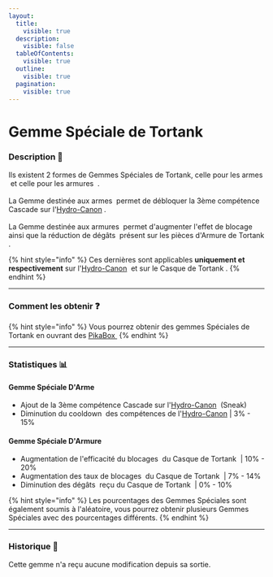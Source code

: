 ```yaml
---
layout:
  title:
    visible: true
  description:
    visible: false
  tableOfContents:
    visible: true
  outline:
    visible: true
  pagination:
    visible: true
---
```


# Gemme Spéciale de Tortank

### Description 📃

Ils existent 2 formes de Gemmes Spéciales de Tortank, celle pour les armes <img src="../../.gitbook/assets/toffy_blackgem (1).png" alt="" data-size="line"> et celle pour les armures <img src="../../.gitbook/assets/toffy_greengem (2).png" alt="" data-size="line"> .\
\
La Gemme destinée aux armes <img src="../../.gitbook/assets/toffy_blackgem (1).png" alt="" data-size="line"> permet de débloquer la 3ème compétence Cascade sur l'[Hydro-Canon](../armes/hydro-canon.md)  <img src="../../.gitbook/assets/blastoise_weapon (3).png" alt="" data-size="line">.\
\
La Gemme destinée aux armures <img src="../../.gitbook/assets/toffy_greengem (2).png" alt="" data-size="line"> permet d'augmenter l'effet de blocage <img src="../../.gitbook/assets/block.png" alt="" data-size="line"> ainsi que la réduction de dégâts <img src="../../.gitbook/assets/damage_reduction (8).png" alt="" data-size="line"> présent sur les pièces d'Armure de Tortank <img src="../../.gitbook/assets/blastoise_armors (1).png" alt="" data-size="line">.&#x20;

{% hint style="info" %}
Ces dernières sont applicables **uniquement et respectivement** sur l'[Hydro-Canon](../armes/hydro-canon.md) <img src="../../.gitbook/assets/blastoise_weapon (4).png" alt="" data-size="line"> et sur  le Casque de Tortank <img src="../../.gitbook/assets/blastoise_helmet (1).png" alt="" data-size="line">.
{% endhint %}

***

### Comment les obtenir ❓

{% hint style="info" %}
Vous pourrez obtenir des gemmes Spéciales de Tortank en ouvrant des [PikaBox ](../../fonctionnement-du-serveur/boxes.md#contenu-des-boxes)<img src="../../.gitbook/assets/image (130).png" alt="" data-size="line">
{% endhint %}

***

### Statistiques 📊

#### Gemme Spéciale D'Arme <img src="../../.gitbook/assets/toffy_blackgem (1).png" alt="" data-size="line">

* Ajout de la 3ème compétence Cascade sur l'[Hydro-Canon](../armes/hydro-canon.md) <img src="../../.gitbook/assets/blastoise_weapon (4).png" alt="" data-size="line"> (Sneak) <img src="../../.gitbook/assets/shift (2).png" alt="" data-size="line">
* Diminution du cooldown <img src="../../.gitbook/assets/skill_damage.png" alt="" data-size="line"> des compétences de l'[Hydro-Canon](../armes/hydro-canon.md) | 3% - 15%

#### Gemme Spéciale D'Armure <img src="../../.gitbook/assets/toffy_greengem (2).png" alt="" data-size="line">

* Augmentation de l'efficacité du blocages <img src="../../.gitbook/assets/block (1).png" alt="" data-size="line"> du Casque de Tortank <img src="../../.gitbook/assets/blastoise_helmet (1).png" alt="" data-size="line"> | 10% - 20%
* Augmentation des taux de blocages <img src="../../.gitbook/assets/block (2).png" alt="" data-size="line"> du Casque de Tortank <img src="../../.gitbook/assets/blastoise_helmet (1).png" alt="" data-size="line"> | 7% - 14%
* Diminution des dégâts <img src="../../.gitbook/assets/damage_reduction (7).png" alt="" data-size="line"> reçu du Casque de Tortank <img src="../../.gitbook/assets/blastoise_helmet (1).png" alt="" data-size="line"> | 0% - 10%

{% hint style="info" %}
Les pourcentages des Gemmes Spéciales sont également soumis à l'aléatoire, vous pourrez obtenir plusieurs Gemmes Spéciales avec des pourcentages différents.
{% endhint %}

***

### Historique 📖

Cette gemme n'a reçu aucune modification depuis sa sortie.
